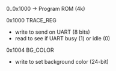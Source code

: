 
0..0x1000 -> Program ROM (4k)

0x1000  TRACE_REG
  - write to send on UART (8 bits)
  - read to see if UART busy (1) or idle (0)

0x1004  BG_COLOR
  - write to set background color (24-bit)
